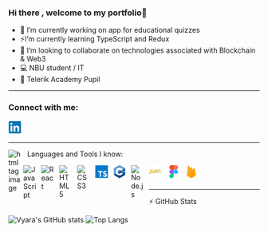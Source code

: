 ### Hi there , welcome to my portfolio👋

- 🔭 I’m currently working on app for educational quizzes
- ⚡I’m currently learning TypeScript and Redux
- 👯 I’m looking to collaborate on technologies associated with Blockchain & Web3
- 💻 NBU student / IT
- 🌱 Telerik Academy Pupil

---

### Connect with me:

[<img src="https://github.com/devicons/devicon/blob/v2.14.0/icons/linkedin/linkedin-original.svg" width="26px" style="padding-right:50px">](www.linkedin.com/in/vyara-delcheva-75a620279)

---

<img align="left" alt="html tag image" src="https://media2.giphy.com/media/QssGEmpkyEOhBCb7e1/giphy.gif?cid=ecf05e47a0n3gi1bfqntqmob8g9aid1oyj2wr3ds3mg700bl&rid=giphy.gif" width="25" style="margin-right: 5px;"> &nbsp; Languages and Tools I know:

<img align="left" alt="JavaScript" width="26px" src="https://cdn.jsdelivr.net/gh/devicons/devicon/icons/javascript/javascript-original.svg" style="padding-right:10px;" />
<img align="left" alt="React" width="26px" src="https://cdn.jsdelivr.net/gh/devicons/devicon/icons/react/react-original.svg" style="padding-right:10px;" />
<img align="left" alt="HTML5" width="26px" src="https://cdn.jsdelivr.net/gh/devicons/devicon/icons/html5/html5-original.svg" style="padding-right:10px;" />
<img align="left" alt="CSS3" width="26px" src="https://cdn.jsdelivr.net/gh/devicons/devicon/icons/css3/css3-original.svg" style="padding-right:10px;" />
<img align="left" alt="TypeScript" width="26px" src="https://github.com/devicons/devicon/blob/v2.14.0/icons/typescript/typescript-original.svg" style="padding-right:10px;" />
<img align="left" alt="C++" width="26px" src="https://github.com/devicons/devicon/blob/v2.14.0/icons/cplusplus/cplusplus-original.svg" style="padding-right:10px;" />
<img align="left" alt="Node.js" width="26px" src="https://cdn.jsdelivr.net/gh/devicons/devicon/icons/nodejs/nodejs-original.svg" style="padding-right:10px;" />
<img align="left" alt="Babel" width="26px" src="https://github.com/devicons/devicon/blob/v2.14.0/icons/babel/babel-original.svg" style="padding-right:10px;" />
<img align="left" alt="Figma" width="26px" src="https://github.com/devicons/devicon/blob/v2.14.0/icons/figma/figma-original.svg" style="padding-right:10px;" />
<img align="left" alt="Firebase" width="26px" src="https://github.com/devicons/devicon/blob/v2.14.0/icons/firebase/firebase-plain.svg" style="padding-right:10px;" />
<br />
<br />

---

:zap: GitHub Stats

![Vyara's GitHub stats](https://github-readme-stats.vercel.app/api?username=vyaradel&show_icons=true&theme=cobalt)
![Top Langs]( https://github-readme-stats.vercel.app/api/top-langs/?username=vyaradel&langs_count=8&count_private=false&layout=compact&theme=react&hide_border=true&bg_color=0D1117)

